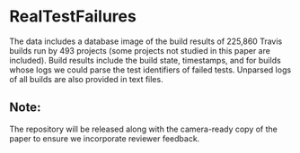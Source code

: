 # RealTestFailures

The data includes a database image of the build results of 225,860 Travis builds run by 493 projects (some projects not studied in this paper are included). Build results include the build state, timestamps, and for builds whose logs we could parse the test identifiers of failed tests. Unparsed logs of all builds are also provided in text files.

## Note: 

The repository will be released along with the camera-ready copy of the paper to ensure we incorporate reviewer feedback.

